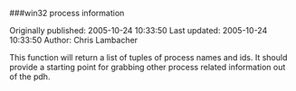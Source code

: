 ###win32 process information

Originally published: 2005-10-24 10:33:50
Last updated: 2005-10-24 10:33:50
Author: Chris Lambacher

This function will return a list of tuples of process names and ids.  It should provide a starting point for grabbing other process related information out of the pdh.